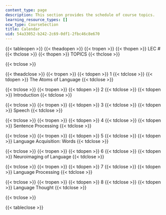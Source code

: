 ```yaml
---
content_type: page
description: This section provides the schedule of course topics.
learning_resource_types: []
ocw_type: CourseSection
title: Calendar
uid: 54a33052-b242-2c69-0df1-2fbc46c8e670
---
```


{{< tableopen >}}
{{< theadopen >}}
{{< tropen >}}
{{< thopen >}}
LEC #
{{< thclose >}}
{{< thopen >}}
TOPICS
{{< thclose >}}

{{< trclose >}}

{{< theadclose >}}
{{< tropen >}}
{{< tdopen >}}
1
{{< tdclose >}}
{{< tdopen >}}
The Atoms of Language
{{< tdclose >}}

{{< trclose >}}
{{< tropen >}}
{{< tdopen >}}
2
{{< tdclose >}}
{{< tdopen >}}
Introduction
{{< tdclose >}}

{{< trclose >}}
{{< tropen >}}
{{< tdopen >}}
3
{{< tdclose >}}
{{< tdopen >}}
Speech
{{< tdclose >}}

{{< trclose >}}
{{< tropen >}}
{{< tdopen >}}
4
{{< tdclose >}}
{{< tdopen >}}
Sentence Processing
{{< tdclose >}}

{{< trclose >}}
{{< tropen >}}
{{< tdopen >}}
5
{{< tdclose >}}
{{< tdopen >}}
Language Acquisition: Words
{{< tdclose >}}

{{< trclose >}}
{{< tropen >}}
{{< tdopen >}}
6
{{< tdclose >}}
{{< tdopen >}}
Neuroimaging of Language
{{< tdclose >}}

{{< trclose >}}
{{< tropen >}}
{{< tdopen >}}
7
{{< tdclose >}}
{{< tdopen >}}
Language Processing
{{< tdclose >}}

{{< trclose >}}
{{< tropen >}}
{{< tdopen >}}
8
{{< tdclose >}}
{{< tdopen >}}
Language Thought
{{< tdclose >}}

{{< trclose >}}

{{< tableclose >}}
